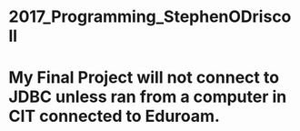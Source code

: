 # 2017_Programming_StephenODriscoll

# My Final Project will not connect to JDBC unless ran from a computer in CIT connected to Eduroam.
